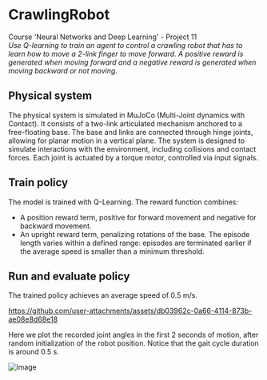 # CrawlingRobot

Course 'Neural Networks and Deep Learning' - Project 11 \
_Use Q-learning to train an agent to control a crawling robot that has to learn how to move a 2-link finger to move forward. A positive reward is generated when moving forward and a negative reward is generated when moving backward or not moving_.

## Physical system

The physical system is simulated in MuJoCo (Multi-Joint dynamics with Contact). It consists of a two-link articulated mechanism anchored to a free-floating base. The base and links are connected through hinge joints, allowing for planar motion in a vertical plane. The system is designed to simulate interactions with the environment, including collisions and contact forces. Each joint is actuated by a torque motor, controlled via input signals.

## Train policy

The model is trained with Q-Learning. The reward function combines:
- A position reward term, positive for forward movement and negative for backward movement.
- An upright reward term, penalizing rotations of the base.
The episode length varies within a defined range: episodes are terminated earlier if the average speed is smaller than a minimum threshold.

## Run and evaluate policy

The trained policy achieves an average speed of 0.5 m/s.

https://github.com/user-attachments/assets/db03962c-0a66-4114-873b-ae08e8d68e18

Here we plot the recorded joint angles in the first 2 seconds of motion, after random initialization of the robot position. Notice that the gait cycle duration is around 0.5 s.

![image](https://github.com/user-attachments/assets/a31d5e4d-b4c6-4159-80a3-f43687d429a2)


